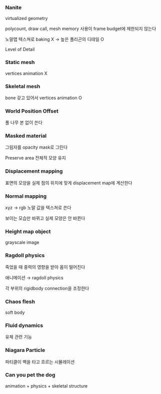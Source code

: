 ### Nanite

virtualized geometry 

polycount, draw call, mesh memory 사용이 frame budget에 제한되지 않는다 

노말맵 텍스쳐로 baking X → 높은 폴리곤의 디테일 O

Level of Detail

### Static mesh

vertices animation X

### Skeletal mesh

bone 갖고 있어서 vertices animation O

### World Position Offset

풀 나무 본 없이 쓴다

### Masked material

그림자를 opacity mask로 그린다 

Preserve area 전체적 모양 유지

### Displacement mapping

표면의 모양을 실제 점의 위치에 맞게 displacement map에 계산한다

### Normal mapping

xyz → rgb 노말 값을 텍스쳐로 쓴다

보이는 모습만 바뀌고 실제 모양은 안 바뀐다 

### Height map object

grayscale image 

### Ragdoll physics

죽었을 때 중력의 영향을 받아 몸이 떨어진다

애니메이션 → ragdoll physics 

각 부위의 rigidbody connection을 조정한다 

### Chaos flesh

soft body

### Fluid dynamics

유체 관련 기능 

### Niagara Particle

파티클이 벽을 타고 흐르는 시뮬레이션

### Can you pet the dog

animation + physics + skeletal structure
